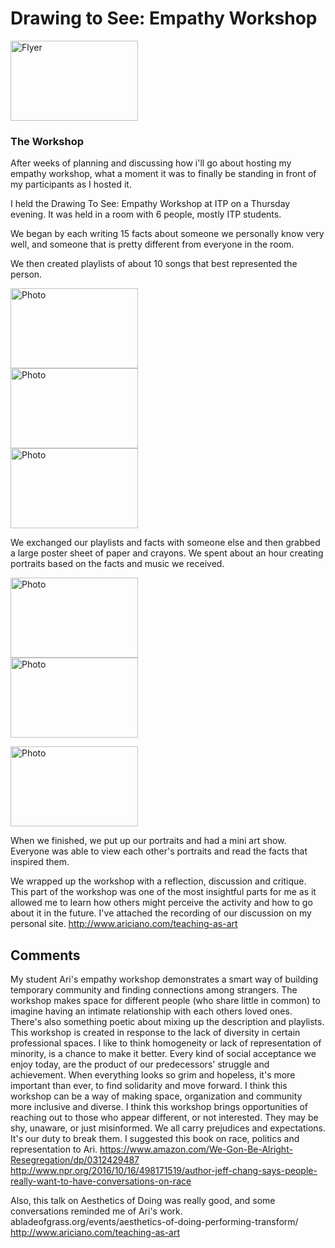 <h1> Drawing to See: Empathy Workshop </h1>
<img src="https://static1.squarespace.com/static/50452b74e4b0991b726c6b43/t/58bf3d9c8419c2fec8f6697f/1488928170744/?format=1500w" alt="Flyer" style="width:204px;height:128px;">

<br/>

<h3> The Workshop </h3>

After weeks of planning and discussing how i'll go about hosting my empathy workshop, what a moment it was to finally be standing in front of my participants as I hosted it.

I held the Drawing To See: Empathy Workshop at ITP on a Thursday evening. It was held in a room with 6 people, mostly ITP students.

We began by each writing 15 facts about someone we personally know very well, and someone that is pretty different from everyone in the room.

We then created playlists of about 10 songs that best represented the person.

<img src=" https://static1.squarespace.com/static/50452b74e4b0991b726c6b43/58cf4fa2b3db2b938ebca55f/58cf4fa3e3df28b242b24c01/1489981421552/_O7A9235.JPG?format=1500w " alt="Photo" style="width:204px;height:128px;">
<br/>
<img src=" https://static1.squarespace.com/static/50452b74e4b0991b726c6b43/58cf4fa2b3db2b938ebca55f/58cf4fa337c5819ccd28e127/1489981417491/_O7A9245.JPG?format=1500w " alt="Photo" style="width:204px;height:128px;">

<br/>
<img src=" https://static1.squarespace.com/static/50452b74e4b0991b726c6b43/58cf4fa2b3db2b938ebca55f/58cf4fe4d1758e5d6d8fa272/1489981465959/_O7A9246.JPG?format=1500w" alt="Photo" style="width:204px;height:128px;">

<br/>


We exchanged our playlists and facts with someone else and then grabbed a large poster sheet of paper and crayons. We spent about an hour creating portraits based on the facts and music we received.



<img src=" https://static1.squarespace.com/static/50452b74e4b0991b726c6b43/58cf4fa2b3db2b938ebca55f/58cf5020bebafb2e39b67559/1489981542771/_O7A9256.JPG?format=1500w" alt="Photo" style="width:204px;height:128px;">

<br/>

<img src=" https://static1.squarespace.com/static/50452b74e4b0991b726c6b43/58cf4fa2b3db2b938ebca55f/58cf50ffebbd1a54a34da57e/1489981735089/_O7A9273.JPG?format=1500w" alt="Photo" style="width:204px;height:128px;">


<br/>

<img src="
https://static1.squarespace.com/static/50452b74e4b0991b726c6b43/58cf4fa2b3db2b938ebca55f/58cf5122414fb508c219d0f4/1489981791400/_O7A9277.JPG?format=1500w" alt="Photo" style="width:204px;height:128px;">

When we finished, we put up our portraits and had a mini art show. Everyone was able to view each other's portraits and read the facts that inspired them.

We wrapped up the workshop with a reflection, discussion and critique. This part of the workshop was one of the most insightful parts for me as it allowed me to learn how others might perceive the activity and how to go about it in the future. I've attached the recording of our discussion on my personal site.
http://www.ariciano.com/teaching-as-art


## Comments

My student Ari's empathy workshop demonstrates a smart way of building temporary community and finding connections among strangers. The workshop makes space for different people (who share little in common) to imagine having an intimate relationship with each others loved ones. There's also something poetic about mixing up the description and playlists.
This workshop is created in response to the lack of diversity in certain professional spaces. I like to think homogeneity or lack of representation of minority, is a chance to make it better. Every kind of social acceptance we enjoy today, are the product of our predecessors' struggle and achievement. When everything looks so grim and hopeless, it's more important than ever, to find solidarity and move forward. I think this workshop can be a way of making space, organization and community more inclusive and diverse. I think this workshop brings opportunities of reaching out to those who appear different, or not interested. They may be shy, unaware, or just misinformed. We all carry prejudices and expectations. It's our duty to break them.
I suggested this book on race, politics and representation to Ari.
https://www.amazon.com/We-Gon-Be-Alright-Resegregation/dp/0312429487 
http://www.npr.org/2016/10/16/498171519/author-jeff-chang-says-people-really-want-to-have-conversations-on-race 


Also, this talk on Aesthetics of Doing was really good, and some conversations reminded me of Ari's work. abladeofgrass.org/events/aesthetics-of-doing-performing-transform/
http://www.ariciano.com/teaching-as-art

